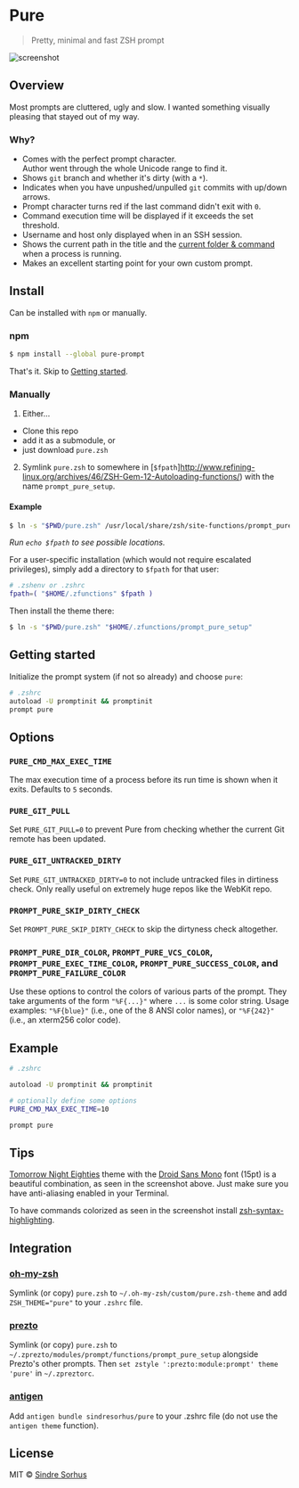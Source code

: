 # Pure

> Pretty, minimal and fast ZSH prompt

![screenshot](screenshot.png)


## Overview

Most prompts are cluttered, ugly and slow. I wanted something visually pleasing that stayed out of my way.

### Why?

- Comes with the perfect prompt character.  
  Author went through the whole Unicode range to find it.
- Shows `git` branch and whether it's dirty (with a `*`).
- Indicates when you have unpushed/unpulled `git` commits with up/down arrows.
- Prompt character turns red if the last command didn't exit with `0`.
- Command execution time will be displayed if it exceeds the set threshold.
- Username and host only displayed when in an SSH session.
- Shows the current path in the title and the [current folder & command](screenshot-title-cmd.png) when a process is running.
- Makes an excellent starting point for your own custom prompt.


## Install

Can be installed with `npm` or manually.

### npm

```sh
$ npm install --global pure-prompt
```

That's it. Skip to [Getting started](#getting-started).

### Manually

1. Either…
  - Clone this repo
  - add it as a submodule, or
  - just download `pure.zsh`

2. Symlink `pure.zsh` to somewhere in [`$fpath`]http://www.refining-linux.org/archives/46/ZSH-Gem-12-Autoloading-functions/) with the name `prompt_pure_setup`.

#### Example

```sh
$ ln -s "$PWD/pure.zsh" /usr/local/share/zsh/site-functions/prompt_pure_setup
```
*Run `echo $fpath` to see possible locations.*

For a user-specific installation (which would not require escalated privileges), simply add a directory to `$fpath` for that user:

```sh
# .zshenv or .zshrc
fpath=( "$HOME/.zfunctions" $fpath )
```

Then install the theme there:

```sh
$ ln -s "$PWD/pure.zsh" "$HOME/.zfunctions/prompt_pure_setup"
```


## Getting started

Initialize the prompt system (if not so already) and choose `pure`:

```sh
# .zshrc
autoload -U promptinit && promptinit
prompt pure
```


## Options

### `PURE_CMD_MAX_EXEC_TIME`

The max execution time of a process before its run time is shown when it exits. Defaults to `5` seconds.

### `PURE_GIT_PULL`

Set `PURE_GIT_PULL=0` to prevent Pure from checking whether the current Git remote has been updated.

### `PURE_GIT_UNTRACKED_DIRTY`

Set `PURE_GIT_UNTRACKED_DIRTY=0` to not include untracked files in dirtiness check. Only really useful on extremely huge repos like the WebKit repo.

### `PROMPT_PURE_SKIP_DIRTY_CHECK`

Set `PROMPT_PURE_SKIP_DIRTY_CHECK` to skip the dirtyness check altogether.

### `PROMPT_PURE_DIR_COLOR`, `PROMPT_PURE_VCS_COLOR`, `PROMPT_PURE_EXEC_TIME_COLOR`, `PROMPT_PURE_SUCCESS_COLOR`,  and `PROMPT_PURE_FAILURE_COLOR`

Use these options to control the colors of various parts of the prompt. They take arguments of the form `"%F{...}"` where `...` is some color string. Usage examples: `"%F{blue}"` (i.e., one of the 8 ANSI color names), or `"%F{242}"` (i.e., an xterm256 color code).


## Example

```sh
# .zshrc

autoload -U promptinit && promptinit

# optionally define some options
PURE_CMD_MAX_EXEC_TIME=10

prompt pure
```


## Tips

[Tomorrow Night Eighties](https://github.com/chriskempson/tomorrow-theme) theme with the [Droid Sans Mono](http://www.google.com/webfonts/specimen/Droid+Sans+Mono) font (15pt) is a beautiful combination, as seen in the screenshot above. Just make sure you have anti-aliasing enabled in your Terminal.

To have commands colorized as seen in the screenshot install [zsh-syntax-highlighting](https://github.com/zsh-users/zsh-syntax-highlighting).


## Integration

### [oh-my-zsh](https://github.com/robbyrussell/oh-my-zsh)

Symlink (or copy) `pure.zsh` to `~/.oh-my-zsh/custom/pure.zsh-theme` and add `ZSH_THEME="pure"` to your `.zshrc` file.

### [prezto](https://github.com/sorin-ionescu/prezto)

Symlink (or copy) `pure.zsh` to `~/.zprezto/modules/prompt/functions/prompt_pure_setup` alongside Prezto's other prompts. Then `set zstyle ':prezto:module:prompt' theme 'pure'` in `~/.zpreztorc`.

### [antigen](https://github.com/zsh-users/antigen)

Add `antigen bundle sindresorhus/pure` to your .zshrc file (do not use the `antigen theme` function).


## License

MIT © [Sindre Sorhus](http://sindresorhus.com)

